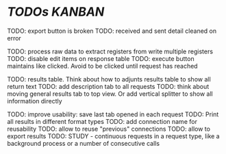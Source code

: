 # *TODOs KANBAN*

TODO: export button is broken
TODO: received and sent detail cleaned on error

TODO: process raw data to extract registers from write multiple registers
TODO: disable edit items on response table
TODO: execute button maintains like clicked. Avoid to be clicked until request has reached

TODO: results table. Think about how to adjunts results table to show all return text
TODO: add description tab to all requests
TODO: think about moving general results tab to top view. Or add vertical splitter to show all information directly

TODO: improve usability: save last tab opened in each request
TODO: Print all results in different format types
TODO: add connection name for reusability
TODO: allow to reuse "previous" connections
TODO: allow to export results
TODO: STUDY - continuous requests in a request type, like a background process or a number of consecutive calls
